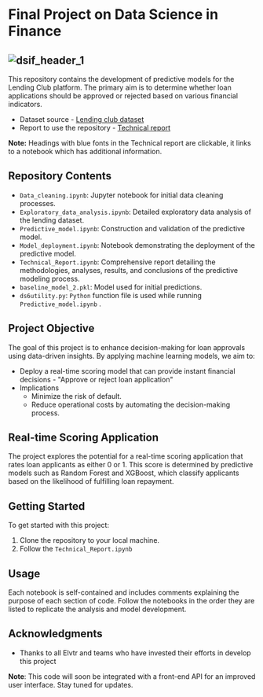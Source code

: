 # Final Project on Data Science in Finance 

![dsif_header_1](https://github.com/user-attachments/assets/65aba106-7de7-4db7-a5b6-08148018392c)
---
This repository contains the development of predictive models for the Lending Club platform. The primary aim is to determine whether loan applications should be approved or rejected based on various financial indicators. 

- Dataset source - [Lending club dataset](https://www.kaggle.com/code/faressayah/lending-club-loan-defaulters-prediction#%E2%9C%94%EF%B8%8F-Artificial-Neural-Networks-(ANNs))
- Report to use the repository - [Technical report](https://github.com/hisaylama/DSF_Lending_Club_Predictions/blob/main/Technical_Report.ipynb)

**Note:** Headings with blue fonts in the Technical report are clickable, it links to a notebook which has additional information.
  
## Repository Contents

- `Data_cleaning.ipynb`: Jupyter notebook for initial data cleaning processes.
- `Exploratory_data_analysis.ipynb`: Detailed exploratory data analysis of the lending dataset.
- `Predictive_model.ipynb`: Construction and validation of the predictive model.
- `Model_deployment.ipynb`: Notebook demonstrating the deployment of the predictive model.
- `Technical_Report.ipynb`: Comprehensive report detailing the methodologies, analyses, results, and conclusions of the predictive modeling process.
- `baseline_model_2.pkl`: Model used for initial predictions.
- `ds6utility.py`: `Python` function file is used while running `Predictive_model.ipynb` .

## Project Objective

The goal of this project is to enhance decision-making for loan approvals using data-driven insights. By applying machine learning models, we aim to:
- Deploy a real-time scoring model that can provide instant financial decisions - "Approve or reject loan application"
- Implications
    - Minimize the risk of default.
    - Reduce operational costs by automating the decision-making process.

## Real-time Scoring Application
The project explores the potential for a real-time scoring application that rates loan applicants as either 0 or 1. This score is determined by predictive models such as Random Forest and XGBoost, which classify applicants based on the likelihood of fulfilling loan repayment.

## Getting Started

To get started with this project:
1. Clone the repository to your local machine.
2. Follow the `Technical_Report.ipynb`

## Usage

Each notebook is self-contained and includes comments explaining the purpose of each section of code. Follow the notebooks in the order they are listed to replicate the analysis and model development.

## Acknowledgments

- Thanks to all Elvtr and teams who have invested their efforts in develop this project

**Note**: This code will soon be integrated with a front-end API for an improved user interface. 
Stay tuned for updates.


   
